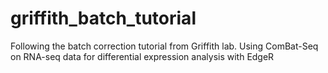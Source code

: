 # griffith_batch_tutorial
Following the batch correction tutorial from Griffith lab. Using ComBat-Seq on RNA-seq data for differential expression analysis with EdgeR
